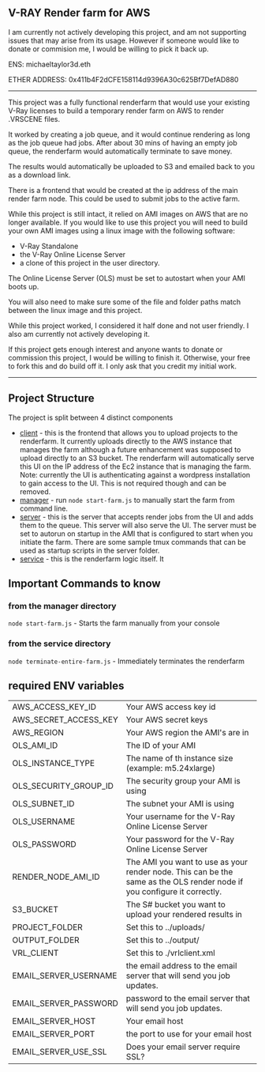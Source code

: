 ## V-RAY Render farm for AWS

I am currently not actively developing this project, and am not supporting issues that may arise from its usage. However if someone would like to donate or commision me, I would be willing to pick it back up.

ENS: michaeltaylor3d.eth

ETHER ADDRESS: 0x411b4F2dCFE158114d9396A30c625Bf7DefAD880

---

This project was a fully functional renderfarm that would use your existing V-Ray licenses to build a temporary render farm on AWS to render .VRSCENE files.

It worked by creating a job queue, and it would continue rendering as long as the job queue had jobs. After about 30 mins of having an empty job queue, the renderfarm would automatically terminate to save money.

The results would automatically be uploaded to S3 and emailed back to you as a download link.

There is a frontend that would be created at the ip address of the main render farm node. This could be used to submit jobs to the active farm.

While this project is still intact, it relied on AMI images on AWS that are no longer available. If you would like to use this project you will need to build your own AMI images using a linux image with the following software:

- V-Ray Standalone
- the V-Ray Online License Server
- a clone of this project in the user directory.

The Online License Server (OLS) must be set to autostart when your AMI boots up.

You will also need to make sure some of the file and folder paths match between the linux image and this project.

While this project worked, I considered it half done and not user friendly. I also am currently not actively developing it.

If this project gets enough interest and anyone wants to donate or commission this project, I would be willing to finish it. Otherwise, your free to fork this and do build off it. I only ask that you credit my initial work.

---

## Project Structure

The project is split between 4 distinct components

- <ins>client</ins> - this is the frontend that allows you to upload projects to the renderfarm. It currently uploads directly to the AWS instance that manages the farm although a future enhancement was supposed to upload directly to an S3 bucket.
  The renderfarm will automatically serve this UI on the IP address of the Ec2 instance that is managing the farm. Note: currently the UI is authenticating against a wordpress installation to gain access to the UI. This is not required though and can be removed.
- <ins>manager</ins> - run `node start-farm.js` to manually start the farm from command line.
- <ins>server</ins> - this is the server that accepts render jobs from the UI and adds them to the queue. This server will also serve the UI. The server must be set to autorun on startup in the AMI that is configured to start when you initiate the farm. There are some sample tmux commands that can be used as startup scripts in the server folder.
- <ins>service</ins> - this is the renderfarm logic itself. It

## Important Commands to know

### from the manager directory

`node start-farm.js` - Starts the farm manually from your console

### from the service directory

`node terminate-entire-farm.js` - Immediately terminates the renderfarm

## required ENV variables

<table>
  <tr>
    <td>AWS_ACCESS_KEY_ID</td>
    <td>Your AWS access key id</td>
  </tr>
  <tr>
    <td>AWS_SECRET_ACCESS_KEY</td>
    <td>Your AWS secret keys</td>
  </tr>
  <tr>
    <td>AWS_REGION</td>
    <td>Your AWS region the AMI's are in</td>
  </tr>
  <tr>
    <td>OLS_AMI_ID</td>
    <td>The ID of your AMI</td>
  </tr>
  <tr>
    <td>OLS_INSTANCE_TYPE</td>
    <td>The name of th instance size (example: m5.24xlarge) </td>
  </tr>
  <tr>
    <td>OLS_SECURITY_GROUP_ID</td>
    <td>The security group your AMI is using</td>
  </tr>
  <tr>
    <td>OLS_SUBNET_ID</td>
    <td>The subnet your AMI is using</td>
  </tr>
  <tr>
    <td>OLS_USERNAME</td>
    <td>Your username for the V-Ray Online License Server</td>
  </tr>
  <tr>
    <td>OLS_PASSWORD</td>
    <td>Your password for the V-Ray Online License Server</td>
  </tr>
  <tr>
    <td>RENDER_NODE_AMI_ID</td>
    <td>The AMI you want to use as your render node. This can be the same as the OLS render node if you configure it correctly.</td>
  </tr>
  <tr>
    <td>S3_BUCKET</td>
    <td>The S# bucket you want to upload your rendered results in</td>
  </tr>
  <tr>
    <td>PROJECT_FOLDER</td>
    <td>Set this to ../uploads/</td>
  </tr>
    <tr>
    <td>OUTPUT_FOLDER</td>
    <td>Set this to ../output/</td>
  </tr>
  <tr>
    <td>VRL_CLIENT</td>
    <td>Set this to ./vrlclient.xml</td>
  </tr>
  <tr>
    <td>EMAIL_SERVER_USERNAME</td>
    <td>the email address to the email server that will send you job updates.</td>
  </tr>
  <tr>
    <td>EMAIL_SERVER_PASSWORD</td>
    <td>password to the email server that will send you job updates.</td>
  </tr>
  <tr>
    <td>EMAIL_SERVER_HOST</td>
    <td>Your email host</td>
  </tr>
  <tr>
    <td>EMAIL_SERVER_PORT</td>
    <td>the port to use for your email host</td>
  </tr>
  <tr>
    <td>EMAIL_SERVER_USE_SSL</td>
    <td>Does your email server require SSL?</td>
</table>
